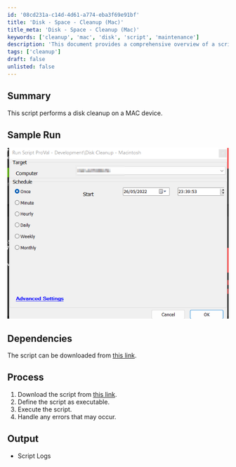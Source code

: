 ```yaml
---
id: '08cd231a-c14d-4d61-a774-eba3f69e91bf'
title: 'Disk - Space - Cleanup (Mac)'
title_meta: 'Disk - Space - Cleanup (Mac)'
keywords: ['cleanup', 'mac', 'disk', 'script', 'maintenance']
description: 'This document provides a comprehensive overview of a script designed to perform disk cleanup on MAC devices, including its dependencies, process, and sample output.'
tags: ['cleanup']
draft: false
unlisted: false
---
```


## Summary

This script performs a disk cleanup on a MAC device.

## Sample Run

![Sample Run](../../../static/img/Disk---Space---Cleanup-(Mac)/image_1.png)

## Dependencies

The script can be downloaded from [this link](https://raw.githubusercontent.com/ProVal-Tech/mac-cleanup-sh/main/mac-cleanup).

## Process

1. Download the script from [this link](https://raw.githubusercontent.com/ProVal-Tech/mac-cleanup-sh/main/mac-cleanup).
2. Define the script as executable.
3. Execute the script.
4. Handle any errors that may occur.

## Output

- Script Logs



